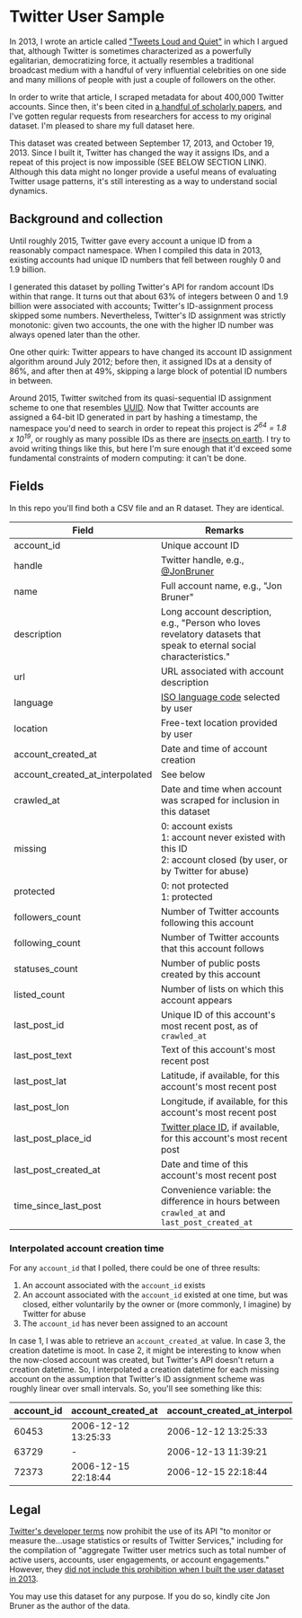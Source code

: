 # Twitter User Sample
In 2013, I wrote an article called ["Tweets Loud and Quiet"](https://www.oreilly.com/ideas/tweets-loud-and-quiet) in which I argued that, although Twitter is sometimes characterized as a powerfully egalitarian, democratizing force, it actually resembles a traditional broadcast medium with a handful of very influential celebrities on one side and many millions of people with just a couple of followers on the other.

In order to write that article, I scraped metadata for about 400,000 Twitter accounts. Since then, it's been cited in [a handful of scholarly papers](https://scholar.google.com/scholar?oi=bibs&hl=en&cites=509207419917937138&as_sdt=5), and I've gotten regular requests from researchers for access to my original dataset. I'm pleased to share my full dataset here.

This dataset was created between September 17, 2013, and October 19, 2013. Since I built it, Twitter has changed the way it assigns IDs, and a repeat of this project is now impossible (SEE BELOW SECTION LINK). Although this data might no longer provide a useful means of evaluating Twitter usage patterns, it's still interesting as a way to understand social dynamics.

## Background and collection
Until roughly 2015, Twitter gave every account a unique ID from a reasonably compact namespace. When I compiled this data in 2013, existing accounts had unique ID numbers that fell between roughly 0 and 1.9 billion.

I generated this dataset by polling Twitter's API for random account IDs within that range. It turns out that about 63% of integers between 0 and 1.9 billion were associated with accounts; Twitter's ID-assignment process skipped some numbers. Nevertheless, Twitter's ID assignment was strictly monotonic: given two accounts, the one with the higher ID number was always opened later than the other.

One other quirk: Twitter appears to have changed its account ID assignment algorithm around July 2012; before then, it assigned IDs at a density of 86%, and after then at 49%, skipping a large block of potential ID numbers in between.

Around 2015, Twitter switched from its quasi-sequential ID assignment scheme to one that resembles [UUID](https://en.wikipedia.org/wiki/Universally_unique_identifier). Now that Twitter accounts are assigned a 64-bit ID generated in part by hashing a timestamp, the namespace you'd need to search in order to repeat this project is *2<sup>64</sup> = 1.8 x 10<sup>19</sup>*, or roughly as many possible IDs as there are <a href="https://en.wikipedia.org/wiki/Orders_of_magnitude_(numbers)#1018">insects on earth</a>. I try to avoid writing things like this, but here I'm sure enough that it'd exceed some fundamental constraints of modern computing: it can't be done.

## Fields
In this repo you'll find both a CSV file and an R dataset. They are identical.

| Field | Remarks |
| ----- | ------- |
| account_id | Unique account ID |
| handle | Twitter handle, e.g., [@JonBruner](https://twitter.com/jonbruner) |
| name | Full account name, e.g., "Jon Bruner" |
| description | Long account description, e.g., "Person who loves revelatory datasets that speak to eternal social characteristics." |
| url | URL associated with account description |
| language | [ISO language code](https://www.loc.gov/standards/iso639-2/php/code_list.php) selected by user |
| location | Free-text location provided by user |
| account_created_at | Date and time of account creation |
| account_created_at_interpolated | See below |
| crawled_at | Date and time when account was scraped for inclusion in this dataset |
| missing | 0: account exists<br>1: account never existed with this ID<br>2: account closed (by user, or by Twitter for abuse) |
| protected | 0: not protected<br>1: protected |
| followers_count | Number of Twitter accounts following this account |
| following_count | Number of Twitter accounts that this account follows |
| statuses_count | Number of public posts created by this account |
| listed_count | Number of lists on which this account appears |
| last_post_id | Unique ID of this account's most recent post, as of `crawled_at` |
| last_post_text | Text of this account's most recent post |
| last_post_lat | Latitude, if available, for this account's most recent post |
| last_post_lon | Longitude, if available, for this account's most recent post |
| last_post_place_id | [Twitter place ID](https://dev.twitter.com/overview/api/places), if available, for this account's most recent post |
| last_post_created_at | Date and time of this account's most recent post |
| time_since_last_post | Convenience variable: the difference in hours between `crawled_at` and `last_post_created_at` |

### Interpolated account creation time
For any `account_id` that I polled, there could be one of three results:
1. An account associated with the `account_id` exists
2. An account associated with the `account_id` existed at one time, but was closed, either voluntarily by the owner or (more commonly, I imagine) by Twitter for abuse
3. The `account_id` has never been assigned to an account

In case 1, I was able to retrieve an `account_created_at` value. In case 3, the creation datetime is moot. In case 2, it might be interesting to know when the now-closed account was created, but Twitter's API doesn't return a creation datetime. So, I interpolated a creation datetime for each missing account on the assumption that Twitter's ID assignment scheme was roughly linear over small intervals. So, you'll see something like this:

| account_id | account_created_at | account_created_at_interpolated |
| ---------- | ------------------ | ------------------------------- |
| 60453 | 2006-12-12 13:25:33 | 2006-12-12 13:25:33 |
| 63729 | - | 2006-12-13 11:39:21 |
| 72373 | 2006-12-15 22:18:44 | 2006-12-15 22:18:44 |

## Legal
[Twitter's developer terms](https://dev.twitter.com/overview/terms/agreement-and-policy) now prohibit the use of its API "to monitor or measure the...usage statistics or results of Twitter Services," including for the compilation of "aggregate Twitter user metrics such as total number of active users, accounts, user engagements, or account engagements." However, they [did not include this prohibition when I built the user dataset in 2013](https://web-beta.archive.org/web/20131203053715/https://dev.twitter.com/terms/api-terms).

You may use this dataset for any purpose. If you do so, kindly cite Jon Bruner as the author of the data.
